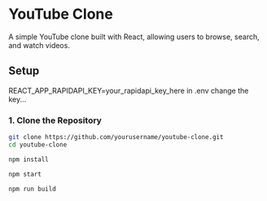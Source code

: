 # YouTube Clone

A simple YouTube clone built with React, allowing users to browse, search, and watch videos.



## Setup

REACT_APP_RAPIDAPI_KEY=your_rapidapi_key_here 
in .env change the key...

### 1. Clone the Repository
```bash
git clone https://github.com/yourusername/youtube-clone.git
cd youtube-clone

npm install

npm start

npm run build
